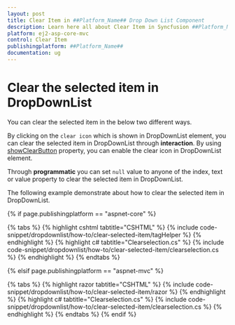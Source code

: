 ```yaml
---
layout: post
title: Clear Item in ##Platform_Name## Drop Down List Component
description: Learn here all about Clear Item in Syncfusion ##Platform_Name## Drop Down List component of Syncfusion Essential JS 2 and more.
platform: ej2-asp-core-mvc
control: Clear Item
publishingplatform: ##Platform_Name##
documentation: ug
---
```



# Clear the selected item in DropDownList

You can clear the selected item in the below two different ways.

By clicking on the `clear icon` which is shown in DropDownList element, you can clear the selected item in
DropDownList through **interaction**. By using [showClearButton](https://help.syncfusion.com/cr/cref_files/aspnetcore-js2/Syncfusion.EJ2~Syncfusion.EJ2.DropDowns.DropDownListBuilder~ShowClearButton.html) property, you can enable the clear icon in DropDownList element.

Through **programmatic** you can set `null` value to anyone of the index, text or value property to clear the selected item in DropDownList.

The following example demonstrate about how to clear the selected item in DropDownList.

{% if page.publishingplatform == "aspnet-core" %}

{% tabs %}
{% highlight cshtml tabtitle="CSHTML" %}
{% include code-snippet/dropdownlist/how-to/clear-selected-item/tagHelper %}
{% endhighlight %}
{% highlight c# tabtitle="Clearselection.cs" %}
{% include code-snippet/dropdownlist/how-to/clear-selected-item/clearselection.cs %}
{% endhighlight %}
{% endtabs %}

{% elsif page.publishingplatform == "aspnet-mvc" %}

{% tabs %}
{% highlight razor tabtitle="CSHTML" %}
{% include code-snippet/dropdownlist/how-to/clear-selected-item/razor %}
{% endhighlight %}
{% highlight c# tabtitle="Clearselection.cs" %}
{% include code-snippet/dropdownlist/how-to/clear-selected-item/clearselection.cs %}
{% endhighlight %}
{% endtabs %}
{% endif %}


